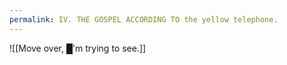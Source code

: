 ```yaml
---
permalink: IV. THE GOSPEL ACCORDING TO the yellow telephone.
---
```

![[Move over, █'m trying to see.]]
